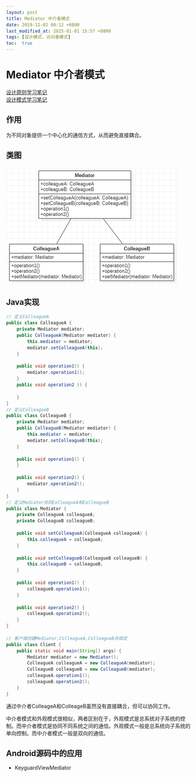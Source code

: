 ```yaml
---
layout: post
title: Mediator 中介者模式
date: 2019-12-02 00:12 +0800
last_modified_at: 2025-01-01 15:57 +0800
tags: [设计模式，访问者模式]
toc:  true
---
```


# Mediator 中介者模式

[设计原则学习笔记](https://www.jianshu.com/p/f7f79adad32b)  
[设计模式学习笔记](https://www.jianshu.com/p/08bf9381697c)  
## 作用
为不同对象提供一个中心化的通信方式，从而避免直接耦合。
## 类图
![中介者模式](https://github.com/Charles199310/Charles199310.github.io/blob/main/assets/images/mediator_01.PNG?raw=true)  
## Java实现
```Java
// 定义ColleagueA
public class ColleagueA {
    private Mediator mediator;
    public ColleagueA(Mediator mediator) {
        this.mediator = mediator;
        mediator.setColleagueA(this);
    }

    public void operation1() {
        mediator.operation1();
    }
    public void operation2 () {

    }
}
// 定义ColleagueB
public class ColleagueB {
    private Mediator mediator;
    public ColleagueB(Mediator mediator) {
        this.mediator = mediator;
        mediator.setColleagueB(this);
    }

    public void operation1() {
    }

    public void operation2() {
        mediator.operation2();
    }
}
// 定义Mediator协同ColleagueA和ColleagueB
public class Mediator {
    private ColleagueA colleagueA;
    private ColleagueB colleagueB;

    public void setColleagueA(ColleagueA colleagueA) {
        this.colleagueA = colleagueA;
    }

    public void setColleagueB(ColleagueB colleagueB) {
        this.colleagueB = colleagueB;
    }

    public void operation1() {
        colleagueB.operation1();
    }

    public void operation2() {
        colleagueA.operation2();
    }
}

// 客户端创建Mediator,ColleagueA,ColleagueB并绑定
public class Client {
    public static void main(String[] args) {
        Mediator mediator = new Mediator();
        ColleagueA colleagueA = new ColleagueA(mediator);
        ColleagueB colleagueB = new ColleagueB(mediator);
        colleagueA.operation1();
        colleagueB.operation2();
    }
}
```
通过中介者ColleageA和ColleageB虽然没有直接耦合，但可以协同工作。

中介者模式和外观模式很相似，两者区别在于，外观模式是总系统对子系统的控制。而中介者模式是协同不同系统之间的通信。外观模式一般是总系统向子系统的单向控制。而中介者模式一般是双向的通信。

## Android源码中的应用
* KeyguardViewMediator
